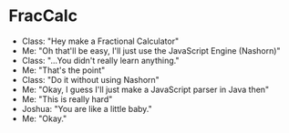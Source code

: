 # FracCalc

- Class: "Hey make a Fractional Calculator"
- Me: "Oh that'll be easy, I'll just use the JavaScript Engine (Nashorn)"
- Class: "...You didn't really learn anything."
- Me: "That's the point"
- Class: "Do it without using Nashorn"
- Me: "Okay, I guess I'll just make a JavaScript parser in Java then"
- Me: "This is really hard"
- Joshua: "You are like a little baby."
- Me: "Okay."
